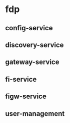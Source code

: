 # fdp

## config-service


## discovery-service

## gateway-service

## fi-service


## figw-service

## user-management




